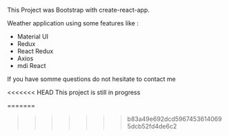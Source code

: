 This Project was Bootstrap with create-react-app.

Weather application using some features like :
- Material UI
- Redux
- React Redux
- Axios
- mdi React

If you have somme questions do not hesitate to contact me

<<<<<<< HEAD
This project is still in progress

=======
>>>>>>> b83a49e692dcd59674536140695dcb52fd4de6c2
